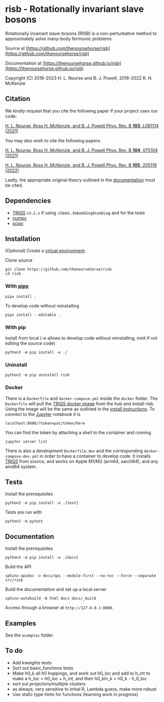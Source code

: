 # risb - Rotationally invariant slave bosons

<!-- INDEX-START -->

Rotationally invariant slave-bosons (RISB) is a non-perturbative method to 
approximately solve many-body fermionic problems. 

Source at [https://github.com/thenoursehorse/risb](https://github.com/thenoursehorse/risb)

<!-- INDEX-END -->

Documentation at [https://thenoursehorse.github.io/risb](https://thenoursehorse.github.io/risb)

Copyright (C) 2016-2023 H. L. Nourse and B. J. Powell, 2016-2022 R. H. McKenzie

<!-- CITATION-START -->

## Citation

We kindly request that you cite the following paper if your project uses our code:

[H. L. Nourse, Ross H. McKenzie, and B. J. Powell Phys. Rev. B **103**, L081114 (2021)](https://doi.org/10.1103/PhysRevB.103.L081114)

You may also wish to cite the following papers:

[H. L. Nourse, Ross H. McKenzie, and B. J. Powell Phys. Rev. B **104**, 075104 (2021)](https://doi.org/10.1103/PhysRevB.104.075104)

[H. L. Nourse, Ross H. McKenzie, and B. J. Powell Phys. Rev. B **105**, 205119 (2022)](https://doi.org/10.1103/PhysRevB.105.205119)

<!-- CITATION-END -->

Lastly, the appropriate original theory outlined in the [documentation](https://thenoursehorse.github.io/risb/about.html#original-theory) must be cited.

<!-- INSTALL-START -->

## Dependencies

* [TRIQS](https://triqs.github.io/) `v3.2.x` if using :class:`.EmbeddingAtomDiag`
and for the tests
* [numpy](https://numpy.org/)
* [scipy](https://scipy.org/)

## Installation

(Optional) Create a 
[virtual environment](https://packaging.python.org/en/latest/tutorials/installing-packages/#creating-virtual-environments).

Clone source

```shell
git clone https://github.com/thenoursehorse/risb
cd risb
```

### With [pipx](https://pypa.github.io/pipx/)

```shell
pipx install .
```

To develop code without reinstalling

```shell
pipx install --editable .
```

### With pip

Install from local (-e allows to develop code without reinstalling, omit if
not editing the source code)

```shell
python3 -m pip install -e ./
```

### Uninstall

```
python3 -m pip uninstall risb
```

### Docker

There is a `Dockerfile` and `docker-compose.yml` inside the `docker` folder. 
The `Dockerfile` will pull the 
[TRIQS docker image](https://hub.docker.com/r/flatironinstitute/triqs) 
from the hub and install risb. Using the image will be the same as outlined in
the [install instructions](https://triqs.github.io/triqs/latest/install.html#docker).
To connect to the [Jupyter](https://jupyter.org/) notebook it is 

```shell
localhost:8888/?token=put/token/here
```

You can find the token by attaching a shell to the container 
and running

```shell
jupyter server list
```

There is also a development `Dockerfile.dev` and the corresponding 
`docker-compose-dev.yml` in order to have a container to develop code. It 
installs [TRIQS](https://triqs.github.io/) from source, and works on 
Apple M1/M2 (arm64, aarch64), and any amd64 system.

## Tests

Install the prerequisites

```shell
python3 -m pip install -e .[test]
```

Tests are run with

```shell
python3 -m pytest
```

## Documentation

Install the prerequisites

```shell
python3 -m pip install -e .[docs]
```

Build the API

```shell
sphinx-apidoc -o docs/api --module-first --no-toc --force --separate src/risb
```

Build the documentation and set up a local server

```shell
sphinx-autobuild -b html docs docs/_build
```

Access through a browser at `http://127.0.0.1:8000`.

<!-- INSTALL-END -->

## Examples

See the `examples` folder.

## To do

* Add kweights tests
* Sort out basic_functions tests
* Make h0_k all h0 hoppings, and work out h0_loc and add to h_int to make a 
h_loc = h0_loc + h_int, and then h0_kin_k = h0_k - h_0_loc
* sort out projectors/multiple clusters
* as always, very sensitive to initial R, Lambda guess, make more robust
* Use static type hints for functions (learning work in progress)